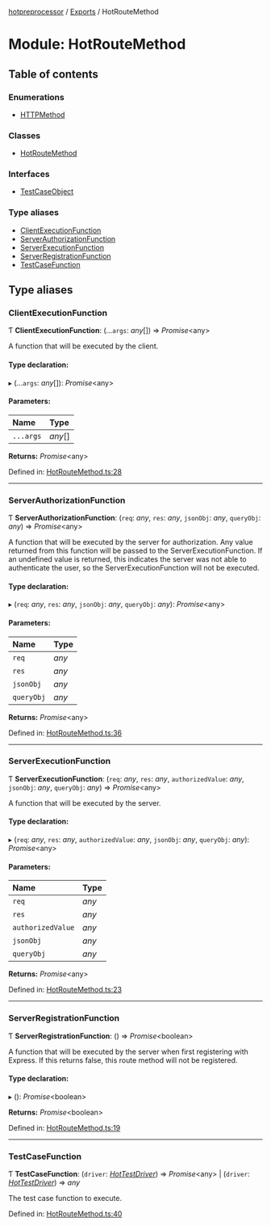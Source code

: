 [hotpreprocessor](../README.md) / [Exports](../modules.md) / HotRouteMethod

# Module: HotRouteMethod

## Table of contents

### Enumerations

- [HTTPMethod](../enums/hotroutemethod.httpmethod.md)

### Classes

- [HotRouteMethod](../classes/hotroutemethod.hotroutemethod-1.md)

### Interfaces

- [TestCaseObject](../interfaces/hotroutemethod.testcaseobject.md)

### Type aliases

- [ClientExecutionFunction](hotroutemethod.md#clientexecutionfunction)
- [ServerAuthorizationFunction](hotroutemethod.md#serverauthorizationfunction)
- [ServerExecutionFunction](hotroutemethod.md#serverexecutionfunction)
- [ServerRegistrationFunction](hotroutemethod.md#serverregistrationfunction)
- [TestCaseFunction](hotroutemethod.md#testcasefunction)

## Type aliases

### ClientExecutionFunction

Ƭ **ClientExecutionFunction**: (...`args`: *any*[]) => *Promise*<any\>

A function that will be executed by the client.

#### Type declaration:

▸ (...`args`: *any*[]): *Promise*<any\>

#### Parameters:

Name | Type |
:------ | :------ |
`...args` | *any*[] |

**Returns:** *Promise*<any\>

Defined in: [HotRouteMethod.ts:28](https://github.com/OurFreeLight/HotPreprocessor/blob/75bbcd5/src/HotRouteMethod.ts#L28)

___

### ServerAuthorizationFunction

Ƭ **ServerAuthorizationFunction**: (`req`: *any*, `res`: *any*, `jsonObj`: *any*, `queryObj`: *any*) => *Promise*<any\>

A function that will be executed by the server for authorization. Any value
returned from this function will be passed to the ServerExecutionFunction.
If an undefined value is returned, this indicates the server was not able
to authenticate the user, so the ServerExecutionFunction will not be
executed.

#### Type declaration:

▸ (`req`: *any*, `res`: *any*, `jsonObj`: *any*, `queryObj`: *any*): *Promise*<any\>

#### Parameters:

Name | Type |
:------ | :------ |
`req` | *any* |
`res` | *any* |
`jsonObj` | *any* |
`queryObj` | *any* |

**Returns:** *Promise*<any\>

Defined in: [HotRouteMethod.ts:36](https://github.com/OurFreeLight/HotPreprocessor/blob/75bbcd5/src/HotRouteMethod.ts#L36)

___

### ServerExecutionFunction

Ƭ **ServerExecutionFunction**: (`req`: *any*, `res`: *any*, `authorizedValue`: *any*, `jsonObj`: *any*, `queryObj`: *any*) => *Promise*<any\>

A function that will be executed by the server.

#### Type declaration:

▸ (`req`: *any*, `res`: *any*, `authorizedValue`: *any*, `jsonObj`: *any*, `queryObj`: *any*): *Promise*<any\>

#### Parameters:

Name | Type |
:------ | :------ |
`req` | *any* |
`res` | *any* |
`authorizedValue` | *any* |
`jsonObj` | *any* |
`queryObj` | *any* |

**Returns:** *Promise*<any\>

Defined in: [HotRouteMethod.ts:23](https://github.com/OurFreeLight/HotPreprocessor/blob/75bbcd5/src/HotRouteMethod.ts#L23)

___

### ServerRegistrationFunction

Ƭ **ServerRegistrationFunction**: () => *Promise*<boolean\>

A function that will be executed by the server when first registering with Express.
If this returns false, this route method will not be registered.

#### Type declaration:

▸ (): *Promise*<boolean\>

**Returns:** *Promise*<boolean\>

Defined in: [HotRouteMethod.ts:19](https://github.com/OurFreeLight/HotPreprocessor/blob/75bbcd5/src/HotRouteMethod.ts#L19)

___

### TestCaseFunction

Ƭ **TestCaseFunction**: (`driver`: [*HotTestDriver*](../classes/hottestdriver.hottestdriver-1.md)) => *Promise*<any\> \| (`driver`: [*HotTestDriver*](../classes/hottestdriver.hottestdriver-1.md)) => *any*

The test case function to execute.

Defined in: [HotRouteMethod.ts:40](https://github.com/OurFreeLight/HotPreprocessor/blob/75bbcd5/src/HotRouteMethod.ts#L40)
